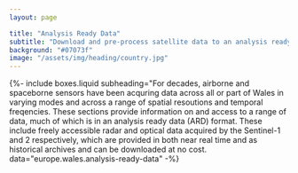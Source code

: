 ```yaml
---
layout: page

title: "Analysis Ready Data"
subtitle: "Download and pre-process satellite data to an analysis ready format."
background: "#07073f"
image: "/assets/img/heading/country.jpg"
---
```


{%-
include boxes.liquid
subheading="For decades, airborne and spaceborne sensors have been acquring data across all or part of Wales in varying modes and across a range of spatial resoutions and temporal freqencies.  These sections provide information on and access to a range of data, much of which is in an analysis ready data (ARD) format.  These include freely accessible radar and optical data acquired by the Sentinel-1 and 2 respectively, which are provided in both near real time and as historical archives and can be downloaded at no cost.
data="europe.wales.analysis-ready-data"
-%}
